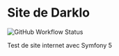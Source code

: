 # Site de Darklo
![GitHub Workflow Status](https://img.shields.io/github/workflow/status/loic943/Darklo_Site/PHP%20CodeSniffer%20Validations?label=PHP%20Validations&style=plastic)

Test de site internet avec Symfony 5
